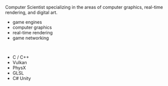 <!--
**GabrielJadderson/GabrielJadderson** is a ✨ _special_ ✨ repository because its `README.md` (this file) appears on your GitHub profile.

Here are some ideas to get you started:

- 🔭 I’m currently working on ...
- 🌱 I’m currently learning ...
- 👯 I’m looking to collaborate on ...
- 🤔 I’m looking for help with ...
- 💬 Ask me about ...
- 📫 How to reach me: ...
- 😄 Pronouns: ...
- ⚡ Fun fact: ...
-->

Computer Scientist specializing in the areas of computer graphics, real-time rendering, and digital art.


- game engines
- computer graphics
- real-time rendering 
- game networking

&nbsp;

- C / C++
- Vulkan
- PhysX
- GLSL
- C# Unity
